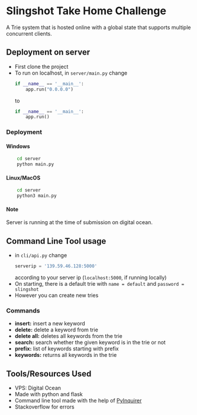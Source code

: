 
# Slingshot Take Home Challenge

A Trie system that is hosted online with a global state that supports multiple concurrent clients.




## Deployment on server

- First clone the project
- To run on localhost, in `server/main.py` change
    ```python
    if __name__ == '__main__':    
        app.run("0.0.0.0")
    ```
    to
    ```python
    if __name__ == '__main__':    
        app.run()
    ```

### Deployment
#### Windows
```bash
    cd server
    python main.py
```
#### Linux/MacOS
```bash
    cd server
    python3 main.py
```

#### Note
Server is running at the time of submission on digital ocean.

  
## Command Line Tool usage

- in `cli/api.py` change 
    ```python
    serverip = '139.59.46.128:5000'
    ```
    according to your server ip (`localhost:5000`, if running locally)
- On starting, there is a default trie with `name = default` and `password = slingshot`
- However you can create new tries


### Commands

- **insert:** insert a new keyword
- **delete:** delete a keyword from trie
- **delete all:** deletes all keywords from the trie
- **search:** search whether the given keyword is in the trie or not
- **prefix:** list of keywords starting with prefix
- **keywords:** returns all keywords in the trie


  
## Tools/Resources Used

- VPS: Digital Ocean
- Made with python and flask
- Command line tool made with the help of [PyInquirer](https://github.com/CITGuru/PyInquirer)
- Stackoverflow for errors
  

  
